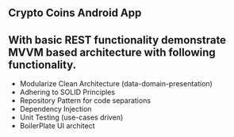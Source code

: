 ## Crypto Coins Android App

With basic REST functionality demonstrate MVVM based architecture with following functionality.
-------------------
* Modularize Clean Architecture (data-domain-presentation)
* Adhering to SOLID Principles
* Repository Pattern for code separations
* Dependency Injection
* Unit Testing (use-cases driven)
* BoilerPlate UI architect